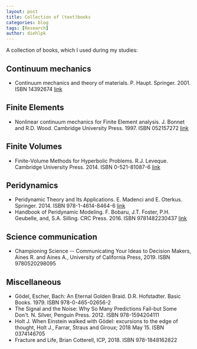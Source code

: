 ```yaml
---
layout: post
title: Collection of (text)books
categories: blog
tags: [Research]
author: diehlpk
---
```

A collection of books, which I used during my studies:

## Continuum mechanics
* Continuum mechanics and theory of materials. P. Haupt. Springer. 2001. ISBN 14392674 [link](http://www.springer.com/de/book/9783540431114)

## Finite Elements
* Nonlinear continuum mechanics for Finite Element analysis. J. Bonnet and R.D. Wood. Cambridge University Press. 1997. ISBN 052157272 [link](https://www.cambridge.org/core/books/nonlinear-continuum-mechanics-for-finite-element-analysis/67AD6DBAAB77E755C09E7FB82565DA0B)


## Finite Volumes
* Finite-Volume Methods for Hyperbolic Problems. R.J. Leveque. Cambridge University Press. 2014. ISBN 0-521-81087-6 [link](https://www.cambridge.org/core/books/finite-volume-methods-for-hyperbolic-problems/97D5D1ACB1926DA1D4D52EAD6909E2B9)

## Peridynamics
* Peridynamic Theory and Its Applications. E. Madenci and E. Oterkus. Springer. 2014. ISBN 978-1-4614-8464-6 [link](http://www.springer.com/gp/book/9781461484646)
* Handbook of Peridynamic Modeling. F. Bobaru, J.T. Foster, P.H. Geubelle, and, S.A. Silling. CRC Press. 2016. ISBN 9781482230437 [link](https://www.crcpress.com/Handbook-of-Peridynamic-Modeling/Bobaru-Foster-Geubelle-Silling/p/book/9781482230437)

## Science communication 

* Championing Science -- Communicating Your Ideas to Decision Makers, Aines R. and Aines A., University of California Press, 2019. ISBN 9780520298095


## Miscellaneous
* Gödel, Escher, Bach: An Eternal Golden Braid. D.R. Hofstadter. Basic Books. 1979. ISBN 978-0-465-02656-2
* The Signal and the Noise: Why So Many Predictions Fail-but Some Don't. N. Silver, Penguin Press. 2012. ISBN 978-1594204111
* Holt J. When Einstein walked with Gödel: excursions to the edge of thought, Holt J., Farrar, Straus and Giroux; 2018 May 15. ISBN 0374146705
* Fracture and Life, Brian Cotterell, ICP, 2018. ISBN 978-1848162822 

